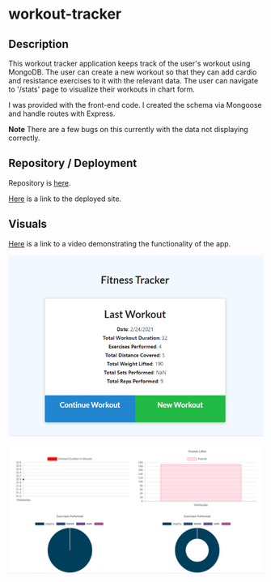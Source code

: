 # workout-tracker

## Description
This workout tracker application keeps track of the user's workout using MongoDB. The user can create a new workout so that they can add cardio and resistance exercises to it with the relevant data. The user can navigate to '/stats' page to visualize their workouts in chart form.

I was provided with the front-end code. I created the schema via Mongoose and handle routes with Express. 

**Note** There are a few bugs on this currently with the data not displaying correctly.

## Repository / Deployment

Repository is [here](https://www.github.com/awpdev/workout-tracker).

[Here](https://glacial-cliffs-08565.herokuapp.com/) is a link to the deployed site.

## Visuals
[Here](https://youtu.be/rtNc4QjvBVM) is a link to a video demonstrating the functionality of the app.

![screenshot1](./assets/screenshot1.png)

![screenshot2](./assets/screenshot2.png)